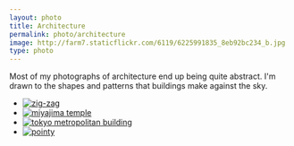 ```yaml
---
layout: photo
title: Architecture
permalink: photo/architecture
image: http://farm7.staticflickr.com/6119/6225991835_8eb92bc234_b.jpg
type: photo
---
```


Most of my photographs of architecture end up being quite abstract. I'm drawn to
the shapes and patterns that buildings make against the sky.

- [![zig-zag](http://farm7.staticflickr.com/6034/6233254645_dd22205d56_b.jpg)](http://www.flickr.com/photos/mstaniaszek/6233254645/)
- [![miyajima temple](http://farm9.staticflickr.com/8054/8082157970_b29941601e_b.jpg)](http://www.flickr.com/photos/mstaniaszek/8082157970/)
- [![tokyo metropolitan building](http://farm7.staticflickr.com/6119/6225991835_8eb92bc234_b.jpg)](http://www.flickr.com/photos/mstaniaszek/6225991835/)
- [![pointy](http://farm7.staticflickr.com/6222/6233775184_fded88cb90_b.jpg)](http://www.flickr.com/photos/mstaniaszek/6233775184/)
